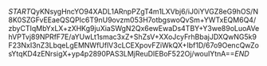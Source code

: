 $START$QyKNsygHncYO94XADL1ARnpPZgT4m1LXVbj6/iJ0iYVGZ8eG9hOS/N8K0SZGFvEEaeQSQPIc6T9nU9ovzm053H7otbgswoQvSm+YWTxEQM6Q4/zbyCTIqMbYxLX+zXHKg9juXiaSWgN2Qx6ewEwaDs4TBY+Y3we89oLuoAVehVPTvj89NPRfF7E/aYUwLt1smac3xZ+ShZsV+XXoJcyFrhBbajJDXQwNG5k9F23NxI3nZ3LbqeLgEMNWfUflV3cLCEXpovFZiWkQX+Ibf1D/67o9OencQwZosYtqKD4zENrsigX+yp4p2890PAS3LMjReuDIEBoF522Oj/wouIYtnA==$END$